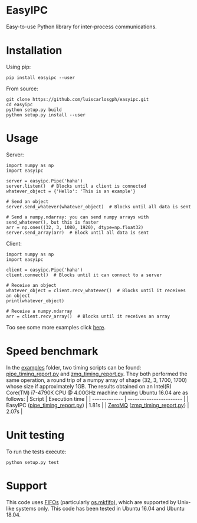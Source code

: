 # EasyIPC
Easy-to-use Python library for inter-process communications.

# Installation
Using pip:
```
pip install easyipc --user
```
From source:
```
git clone https://github.com/luiscarlosgph/easyipc.git
cd easyipc
python setup.py build
python setup.py install --user
```

# Usage
Server:
```
import numpy as np
import easyipc

server = easyipc.Pipe('haha')
server.listen()  # Blocks until a client is connected
whatever_object = {'Hello': 'This is an example'}

# Send an object 
server.send_whatever(whatever_object)  # Blocks until all data is sent

# Send a numpy.ndarray: you can send numpy arrays with send_whatever(), but this is faster
arr = np.ones((32, 3, 1080, 1920), dtype=np.float32)
server.send_array(arr)  # Block until all data is sent
```
Client:
```
import numpy as np
import easyipc

client = easyipc.Pipe('haha')
client.connect()  # Blocks until it can connect to a server

# Receive an object
whatever_object = client.recv_whatever()  # Blocks until it receives an object
print(whatever_object)

# Receive a numpy.ndarray
arr = client.recv_array()  # Blocks until it receives an array
```
Too see some more examples click [here](https://github.com/luiscarlosgph/easyipc/tree/master/examples).

# Speed benchmark
In the [examples](https://github.com/luiscarlosgph/easyipc/tree/master/examples) folder, two timing scripts can be found: [pipe_timing_report.py](https://github.com/luiscarlosgph/easyipc/tree/master/examples/pipe_timing_report.py) and [zmq_timing_report.py](https://github.com/luiscarlosgph/easyipc/tree/master/examples/zmq_timing_report.py). They both performed the same operation, a round trip of a numpy array of shape (32, 3, 1700, 1700) whose size if approximately 1GB. The results obtained on an Intel(R) Core(TM) i7-4790K CPU @ 4.00GHz machine running Ubuntu 16.04 are as follows:
| Script                      | Execution time          |
| -------------               | ----------------------- |
| EasyIPC ([pipe_timing_report.py](https://github.com/luiscarlosgph/easyipc/tree/master/examples/pipe_timing_report.py))                     | 1.81s          |
| [ZeroMQ](https://zeromq.org) ([zmq_timing_report.py](https://github.com/luiscarlosgph/easyipc/tree/master/examples/zmq_timing_report.py))  | 2.07s          |

# Unit testing
To run the tests execute:
```
python setup.py test
```

# Support
This code uses [FIFOs](https://man7.org/linux/man-pages/man7/pipe.7.html) (particularly [os.mkfifo](https://docs.python.org/3/library/os.html#os.mkfifo)), which are supported by Unix-like systems only. This code has been tested in Ubuntu 16.04 and Ubuntu 18.04.
